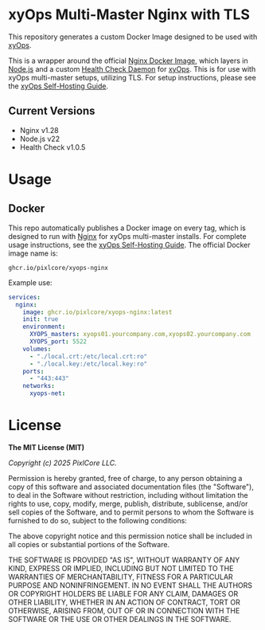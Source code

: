 # xyOps Multi-Master Nginx with TLS

This repository generates a custom Docker Image designed to be used with [xyOps](https://xyops.io).

This is a wrapper around the official [Nginx Docker Image](https://hub.docker.com/_/nginx), which layers in [Node.js](https://nodejs.org/) and a custom [Health Check Daemon](https://github.com/pixlcore/xyops-healthcheck) for [xyOps](https://xyops.io).  This is for use with xyOps multi-master setups, utilizing TLS.  For setup instructions, please see the [xyOps Self-Hosting Guide](https://github.com/pixlcore/xyops/blob/main/docs/self-hosting.md).

## Current Versions

- Nginx v1.28
- Node.js v22
- Health Check v1.0.5

# Usage

## Docker

This repo automatically publishes a Docker image on every tag, which is designed to run with [Nginx](https://nginx.org/) for xyOps multi-master installs.  For complete usage instructions, see the [xyOps Self-Hosting Guide](https://github.com/pixlcore/xyops/blob/main/docs/self-hosting.md).  The official Docker image name is:

```
ghcr.io/pixlcore/xyops-nginx
```

Example use:

```yaml
services:
  nginx:
    image: ghcr.io/pixlcore/xyops-nginx:latest
    init: true
    environment:
      XYOPS_masters: xyops01.yourcompany.com,xyops02.yourcompany.com
      XYOPS_port: 5522
    volumes:
      - "./local.crt:/etc/local.crt:ro"
      - "./local.key:/etc/local.key:ro"
    ports:
      - "443:443"
    networks:
      xyops-net:
```

# License

**The MIT License (MIT)**

*Copyright (c) 2025 PixlCore LLC.*

Permission is hereby granted, free of charge, to any person obtaining a copy
of this software and associated documentation files (the "Software"), to deal
in the Software without restriction, including without limitation the rights
to use, copy, modify, merge, publish, distribute, sublicense, and/or sell
copies of the Software, and to permit persons to whom the Software is
furnished to do so, subject to the following conditions:

The above copyright notice and this permission notice shall be included in
all copies or substantial portions of the Software.

THE SOFTWARE IS PROVIDED "AS IS", WITHOUT WARRANTY OF ANY KIND, EXPRESS OR
IMPLIED, INCLUDING BUT NOT LIMITED TO THE WARRANTIES OF MERCHANTABILITY,
FITNESS FOR A PARTICULAR PURPOSE AND NONINFRINGEMENT. IN NO EVENT SHALL THE
AUTHORS OR COPYRIGHT HOLDERS BE LIABLE FOR ANY CLAIM, DAMAGES OR OTHER
LIABILITY, WHETHER IN AN ACTION OF CONTRACT, TORT OR OTHERWISE, ARISING FROM,
OUT OF OR IN CONNECTION WITH THE SOFTWARE OR THE USE OR OTHER DEALINGS IN
THE SOFTWARE.
